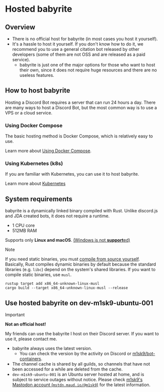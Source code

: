 # Hosted babyrite

<!-- toc -->

## Overview

- There is no official host for babyrite (in most cases you host it yourself).
- It's a hassle to host it yourself. If you don't know how to do it, we recommend you to use a general citation bot released by other developers (some of them are not OSS and are released as a paid service).
    - babyrite is just one of the major options for those who want to host their own, since it does not require huge resources and there are no useless features.

## How to host babyrite

Hosting a Discord Bot requires a server that can run 24 hours a day. There are many ways to host a Discord Bot, but the most common way is to use a VPS or a cloud service.

### Using Docker Compose

The basic hosting method is Docker Compose, which is relatively easy to use.

Learn more about [Using Docker Compose](installation.md#using-docker-compose).

### Using Kubernetes (k8s)

If you are familiar with Kubernetes, you can use it to host babyrite.

Learn more about [Kubernetes](https://kubernetes.io/docs/home/)

## System requirements

babyrite is a dynamically linked binary compiled with Rust. Unlike discord.js and JDA created bots, it does not require a runtime.

- 1 CPU core
- 512MB RAM

Supports only **Linux and macOS**. [(Windows is not **support**ed)](./faq.md#why-is-windows-not-supported)

> [!NOTE]
> 
> If you need static binaries, you must [compile from source yourself](installation.md#using-binary-build-from-source). Basically, Rust compiles dynamic binaries by default because the standard libraries (e.g. `libc`) depend on the system's shared libraries. If you want to compile static binaries, use `musl`.
>
> ```shell
> rustup target add x86_64-unknown-linux-musl
> cargo build --target x86_64-unknown-linux-musl --release
> ```

## Use hosted babyrite on dev-m1sk9-ubuntu-001

> [!IMPORTANT]
> 
> **Not an official host!**

My friends can use the babyrite I host on their Discord server. If you want to use it, please contact me.

- babyrite always uses the latest version.
  - You can check the version by the activity on Discord or [m1sk9/bot-containers](https://github.com/m1sk9/bot-containers).
- The channel cache is shared by all guilds, so channels that have not been accessed for a while are deleted from the cache.
- `dev-m1sk9-ubuntu-001` is an Ubuntu server hosted at home, and is subject to service outages without notice. Please check [m1sk9's Mastodon account (`mstdn.maud.io/@m1sk9`)](https://mstdn.maud.io/@m1sk9) for the latest information.
